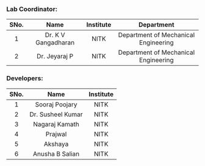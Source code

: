 <!-- Remove all lines above this line before making changes to the file -->

### Lab Coordinator:

| SNo. |        Name         | Institute |              Department              |
| :--: | :-----------------: | :-------: | :----------------------------------: |
|  1   | Dr. K V Gangadharan |   NITK    | Department of Mechanical Engineering |
|  2   | Dr. Jeyaraj P       |   NITK    | Department of Mechanical Engineering |



### Developers:

| SNo. |       Name        | Institute |
| :--: | :--------------:  | :-------: |
|  1   | Sooraj Poojary |   NITK    |
|  2   | Dr. Susheel Kumar |   NITK    |
|  3   |  Nagaraj Kamath   |   NITK    |
|  4   |  Prajwal  |   NITK    |
|  5   |  Akshaya   |   NITK    |
|  6   |  Anusha B Salian  |   NITK    |
